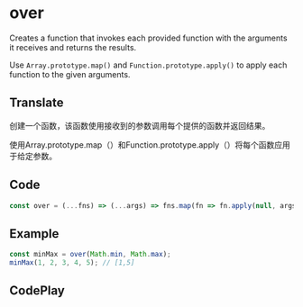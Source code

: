 # over

Creates a function that invokes each provided function with the arguments it receives and returns the results.

Use `Array.prototype.map()` and `Function.prototype.apply()` to apply each function to the given arguments.

## Translate

创建一个函数，该函数使用接收到的参数调用每个提供的函数并返回结果。

使用Array.prototype.map（）和Function.prototype.apply（）将每个函数应用于给定参数。

## Code

```js
const over = (...fns) => (...args) => fns.map(fn => fn.apply(null, args));
```

## Example

```js
const minMax = over(Math.min, Math.max);
minMax(1, 2, 3, 4, 5); // [1,5]
```

## CodePlay

<template>
  <code-play codeplay-id="" />
</template>
